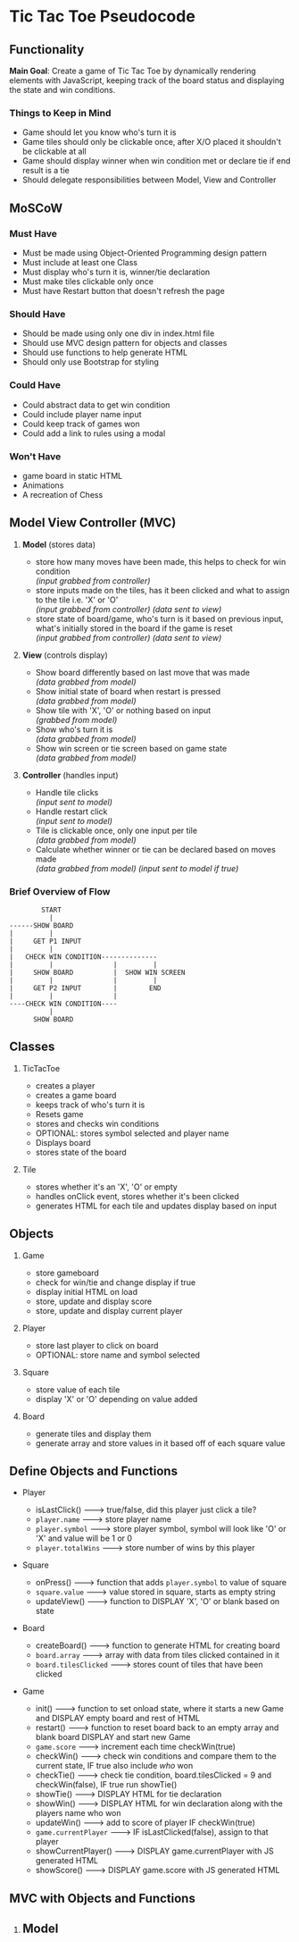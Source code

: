# Tic Tac Toe Pseudocode
## Functionality
**Main Goal**: Create a game of Tic Tac Toe by dynamically rendering elements with JavaScript, keeping track of the board status and displaying the state and win conditions.

### Things to Keep in Mind
- Game should let you know who's turn it is
- Game tiles should only be clickable once, after X/O placed it shouldn't be clickable at all
- Game should display winner when win condition met or declare tie if end result is a tie
- Should delegate responsibilities between Model, View and Controller


## MoSCoW
### Must Have 
- Must be made using Object-Oriented Programming design pattern
- Must include at least one Class
- Must display who's turn it is, winner/tie declaration
- Must make tiles clickable only once
- Must have Restart button that doesn't refresh the page

### Should Have
- Should be made using only one div in index.html file
- Should use MVC design pattern for objects and classes
- Should use functions to help generate HTML
- Should only use Bootstrap for styling

### Could Have
- Could abstract data to get win condition
- Could include player name input
- Could keep track of games won
- Could add a link to rules using a modal

### Won't Have
- game board in static HTML
- Animations
- A recreation of Chess

## Model View Controller (MVC)
1. **Model** (stores data)
    - store how many moves have been made, this helps to check for win condition   
    *(input grabbed from controller)*
    - store inputs made on the tiles, has it been clicked and what to assign to the tile i.e. 'X' or 'O'   
    *(input grabbed from controller) (data sent to view)*
    - store state of board/game, who's turn is it based on previous input, what's initially stored in the board if the game is reset   
    *(input grabbed from controller) (data sent to view)*

2. **View** (controls display)
    - Show board differently based on last move that was made  
     *(data grabbed from model)*
    - Show initial state of board when restart is pressed  
     *(data grabbed from model)*
    - Show tile with 'X', 'O' or nothing based on input  
     *(grabbed from model)*
    - Show who's turn it is   
    *(data grabbed from model)*
    - Show win screen or tie screen based on game state   
    *(data grabbed from model)*

3. **Controller** (handles input)
    - Handle tile clicks  
    *(input sent to model)*
    - Handle restart click  
    *(input sent to model)*
    - Tile is clickable once, only one input per tile   
    *(data grabbed from model)*
    - Calculate whether winner or tie can be declared based on moves made  
    *(data grabbed from model)* *(input sent to model if true)*

### Brief Overview of Flow
```
        START
          |
------SHOW BOARD
|         |
|     GET P1 INPUT
|         |
|   CHECK WIN CONDITION--------------
|         |               |         |
|     SHOW BOARD          |  SHOW WIN SCREEN
|         |               |         |
|     GET P2 INPUT        |        END
|         |               |
----CHECK WIN CONDITION----
          |
      SHOW BOARD
```

## Classes
1. TicTacToe
    - creates a player
    - creates a game board
    - keeps track of who's turn it is
    - Resets game
    - stores and checks win conditions
    - OPTIONAL: stores symbol selected and player name
    - Displays board
    - stores state of the board

2. Tile
    - stores whether it's an 'X', 'O' or empty
    - handles onClick event, stores whether it's been clicked
    - generates HTML for each tile and updates display based on input

## Objects
1. Game
    - store gameboard
    - check for win/tie and change display if true
    - display initial HTML on load
    - store, update and display score
    - store, update and display current player

2. Player
    - store last player to click on board
    - OPTIONAL: store name and symbol selected

3. Square
    - store value of each tile
    - display 'X' or 'O' depending on value added

4. Board
    - generate tiles and display them
    - generate array and store values in it based off of each square value

## Define Objects and Functions
- Player
    - isLastClick() ---> true/false, did this player just click a tile?
    - `player.name` ---> store player name
    - `player.symbol` ---> store player symbol, symbol will look like 'O' or 'X' and value will be 1 or 0
    - `player.totalWins` ---> store number of wins by this player

- Square
    - onPress() ---> function that adds `player.symbol` to value of square
    - `square.value` ---> value stored in square, starts as empty string
    - updateView() ---> function to DISPLAY 'X', 'O' or blank based on state

- Board
    - createBoard() ---> function to generate HTML for creating board
    - `board.array` ---> array with data from tiles clicked contained in it
    - `board.tilesClicked` ---> stores count of tiles that have been clicked

- Game
    - init() ---> function to set onload state, where it starts a new Game and DISPLAY empty board and rest of HTML
    - restart() ---> function to reset board back to an empty array and blank board DISPLAY and start new Game
    - `game.score` ---> increment each time checkWin(true)
    - checkWin() ---> check win conditions and compare them to the current state, IF true also include *who* won
    - checkTie() ---> check tie condition, board.tilesClicked = 9 and checkWin(false), IF true run showTie() 
    - showTie() ---> DISPLAY HTML for tie declaration
    - showWin() ---> DISPLAY HTML for win declaration along with the players name who won
    - updateWin() ---> add to score of player IF checkWin(true)
    - `game.currentPlayer` ---> IF isLastClicked(false), assign to that player
    - showCurrentPlayer() ---> DISPLAY game.currentPlayer with JS generated HTML
    - showScore() ---> DISPLAY game.score with JS generated HTML

## MVC with Objects and Functions
1. **Model**
    - 
